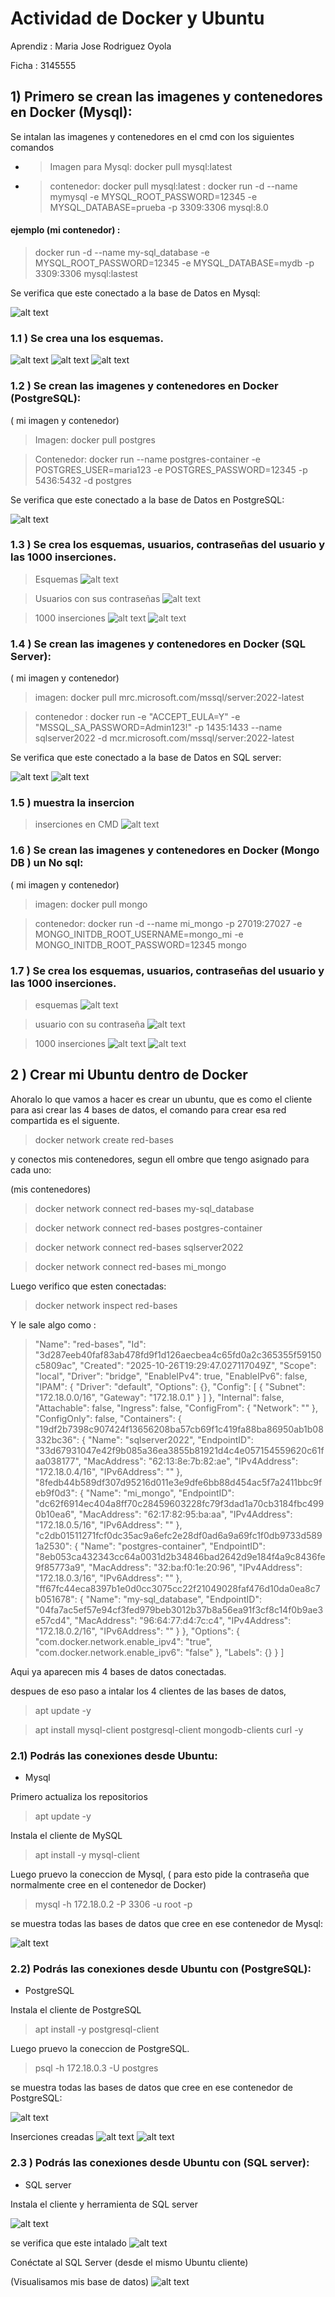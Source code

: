 # Actividad  de Docker y Ubuntu 

Aprendiz : Maria Jose Rodriguez Oyola

Ficha : 3145555

## 1) Primero se crean las imagenes y contenedores en Docker (Mysql): 


Se intalan las imagenes y contenedores en el cmd con los siguientes  comandos

 - > Imagen para Mysql:  docker pull mysql:latest 

- > contenedor:   docker pull mysql:latest :  docker run -d --name mymysql  -e MYSQL_ROOT_PASSWORD=12345 -e MYSQL_DATABASE=prueba -p 3309:3306 mysql:8.0

#### ejemplo (mi contenedor) : 

 > docker run -d --name my-sql_database -e MYSQL_ROOT_PASSWORD=12345 -e MYSQL_DATABASE=mydb -p 3309:3306 mysql:lastest 

  Se verifica que este conectado a la base de Datos en Mysql: 

![alt text](image-4.png)


  ### 1.1 )  Se crea una los esquemas. 

![alt text](image.png)
![alt text](image-1.png)
![alt text](image-2.png)

### 1.2 )  Se crean las imagenes y contenedores  en Docker (PostgreSQL): 

( mi imagen y contenedor)

> Imagen: docker pull postgres

> Contenedor:  docker run --name postgres-container -e POSTGRES_USER=maria123 -e POSTGRES_PASSWORD=12345 -p 5436:5432 -d postgres

Se verifica que este conectado a la base de Datos en PostgreSQL: 

![alt text](image-3.png)

### 1.3  )  Se crea los esquemas, usuarios, contraseñas  del usuario y las 1000 inserciones. 

> Esquemas 
![alt text](image-5.png)

> Usuarios con sus contraseñas
![alt text](image-6.png)

> 1000 inserciones
![alt text](image-7.png)
![alt text](image-8.png)


### 1.4 )  Se crean las imagenes y contenedores  en Docker (SQL Server):


( mi imagen y contenedor)

> imagen: docker pull mrc.microsoft.com/mssql/server:2022-latest 

> contenedor : docker run -e "ACCEPT_EULA=Y" -e "MSSQL_SA_PASSWORD=Admin123!" -p 1435:1433 --name sqlserver2022 -d mcr.microsoft.com/mssql/server:2022-latest

Se verifica que este conectado a la base de Datos en SQL server:

![alt text](image-9.png)
![alt text](image-11.png)
### 1.5 ) muestra la insercion
> inserciones en CMD
![alt text](image-10.png)


### 1.6 ) Se crean las imagenes y contenedores en Docker (Mongo DB ) un No sql:
( mi imagen y contenedor)

> imagen: docker pull mongo

>contenedor: docker run -d --name mi_mongo -p 27019:27027 -e MONGO_INITDB_ROOT_USERNAME=mongo_mi -e MONGO_INITDB_ROOT_PASSWORD=12345 mongo

### 1.7  ) Se crea los esquemas, usuarios, contraseñas del usuario y las 1000 inserciones.

> esquemas 
![alt text](image-14.png)

> usuario con su contraseña
![alt text](image-15.png)

> 1000 inserciones
![alt text](image-16.png)
![alt text](image-17.png)

## 2 ) Crear mi Ubuntu dentro de Docker

Ahoralo lo que  vamos a hacer es crear un ubuntu, que es como el cliente para asi crear las 4 bases de datos, el comando para crear esa red compartida es el siguente.

> docker network create red-bases

y conectos mis contenedores, segun ell ombre que tengo asignado para cada uno: 

(mis contenedores)

> docker network connect red-bases my-sql_database

> docker network connect red-bases postgres-container

> docker network connect red-bases sqlserver2022

> docker network connect red-bases mi_mongo

Luego verifico que esten conectadas:

> docker network inspect red-bases

Y le sale algo como : 

> "Name": "red-bases", "Id": "3d287eeb40faf83ab478fd9f1d126aecbea4c65fd0a2c365355f59150c5809ac", "Created": "2025-10-26T19:29:47.027117049Z", "Scope": "local", "Driver": "bridge", "EnableIPv4": true, "EnableIPv6": false, "IPAM": { "Driver": "default", "Options": {}, "Config": [ { "Subnet": "172.18.0.0/16", "Gateway": "172.18.0.1" } ] }, "Internal": false, "Attachable": false, "Ingress": false, "ConfigFrom": { "Network": "" }, "ConfigOnly": false, "Containers": { "19df2b7398c907424f13656208ba57cb69f1c419fa88ba86950ab1b08332bc36": { "Name": "sqlserver2022", "EndpointID": "33d67931047e42f9b085a36ea3855b81921d4c4e057154559620c61faa038177", "MacAddress": "62:13:8e:7b:82:ae", "IPv4Address": "172.18.0.4/16", "IPv6Address": "" }, "8fedb44b589df307d95216d011e3e9dfe6bb88d454ac5f7a2411bbc9feb9f0d3": { "Name": "mi_mongo", "EndpointID": "dc62f6914ec404a8ff70c28459603228fc79f3dad1a70cb3184fbc4990b10ea6", "MacAddress": "62:17:82:95:ba:aa", "IPv4Address": "172.18.0.5/16", "IPv6Address": "" }, "c2db01511271fcf0dc35ac9a6efc2e28df0ad6a9a69fc1f0db9733d5891a2530": { "Name": "postgres-container", "EndpointID": "8eb053ca432343cc64a0031d2b34846bad2642d9e184f4a9c8436fe9f85773a9", "MacAddress": "32:ba:f0:1e:20:96", "IPv4Address": "172.18.0.3/16", "IPv6Address": "" }, "ff67fc44eca8397b1e0d0cc3075cc22f21049028faf476d10da0ea8c7b051678": { "Name": "my-sql_database", "EndpointID": "04fa7ac5ef57e94cf3fed979beb3012b37b8a56ea91f3cf8c14f0b9ae3e57cd4", "MacAddress": "96:64:77:d4:7c:c4", "IPv4Address": "172.18.0.2/16", "IPv6Address": "" } }, "Options": { "com.docker.network.enable_ipv4": "true", "com.docker.network.enable_ipv6": "false" }, "Labels": {} } ]

Aqui ya aparecen mis 4 bases de datos conectadas.

despues de eso paso a intalar los 4 clientes de las bases de datos, 

> apt update -y

> apt install mysql-client postgresql-client mongodb-clients curl -y

### 2.1) Podrás  las conexiones desde Ubuntu:

- Mysql 

Primero actualiza los repositorios

>apt update -y

Instala el cliente de MySQL

> apt install -y mysql-client

Luego pruevo la coneccion de Mysql, ( para esto pide la contraseña que normalmente cree en el contenedor de Docker)

> mysql -h 172.18.0.2 -P 3306 -u root -p

se muestra todas las bases de datos que cree en ese contenedor de Mysql: 

![alt text](image-18.png)


### 2.2) Podrás  las conexiones desde Ubuntu con (PostgreSQL):

-  PostgreSQL

Instala el cliente de PostgreSQL

>apt install -y postgresql-client

Luego pruevo la coneccion de PostgreSQL. 

> psql -h 172.18.0.3 -U postgres

se muestra todas las bases de datos que cree en ese contenedor de PostgreSQL:

![alt text](image-19.png)

Inserciones creadas
![alt text](image-20.png)
![alt text](image-21.png)

### 2.3 ) Podrás  las conexiones desde Ubuntu con (SQL server):

- SQL server

Instala el cliente y herramienta de SQL server 

![alt text](image-23.png)

se verifica que este intalado
![alt text](image-25.png)

Conéctate al SQL Server (desde el mismo Ubuntu cliente)

(Visualisamos mis base de datos)
![alt text](image-26.png)







